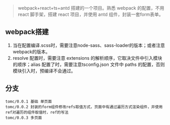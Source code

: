 
> webpack+react+ts+antd 搭建的一个项目。熟悉 webpack 的配置，不用 react 脚手架，搭建 react 项目，并使用 antd 组件，封装一套form表单。


## webpack搭建
  1. 当在配置编译.scss时，需要注意node-sass、sass-loader的版本；或者注意webpack的版本。
  2. resolve 配置时，需要注意 extensions 的解析顺序，它取决文件中引入模块的顺序；alias 配置了时，需要注意tsconfig.json 文件中 paths 的配置，否则模块引入时，预编译不会通过。

## 分支
    tomc/0.0.1 基础 单页面
    tomc/0.0.2 封装的form组件修改refs取值方式，页面中有通过遍历方式渲染组件，并使用ref对遍历的组件取值时，ref的写法
    tomc/0.0.3 多页面





